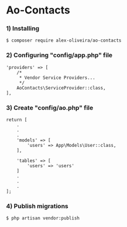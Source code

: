# Ao-Contacts

### 1) Installing
````
$ composer require alex-oliveira/ao-contacts
````

### 2) Configuring "config/app.php" file
````
'providers' => [
    /*
     * Vendor Service Providers...
     */
    AoContacts\ServiceProvider::class,
],
````

### 3) Create "config/ao.php" file
````
return [
    .
    .
    .
    'models' => [
        'users' => App\Models\User::class,
    ],
        
    'tables' => [
        'users' => 'users'
    ]
    .
    .
    .
];
````

### 4) Publish migrations
````
$ php artisan vendor:publish
````